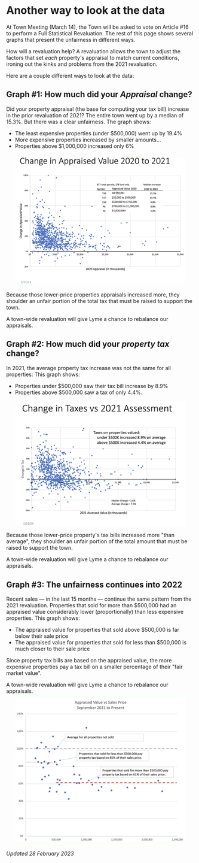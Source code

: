 # Another way to look at the data

At Town Meeting (March 14), the Town will be asked to vote on Article #16 to perform a Full Statistical Revaluation. The rest of this page shows several graphs that present the unfairness in different ways.

How will a revaluation help? A revaluation allows the town to adjust the factors that set _each_ property's appraisal to match current conditions, ironing out the kinks and problems from the 2021 revaluation.

Here are a couple different ways to look at the data:

## Graph #1: How much did your _Appraisal_ change?

Did your property appraisal (the base for computing your tax bill) increase in the prior revaluation of 2021? The entire town went up by a median of 15.3%. But there was a clear unfairness. The graph shows:

- The least expensive properties (under $500,000) went up by 19.4%
- More expensive properties increased by smaller amounts...
- Properties above $1,000,000 increased only 6%

<img style="max-width:90%; margin-left:auto; margin-right:auto; display:block; height:auto"
src="./images/AppraisalChange.png" >

Because those lower-price properties appraisals increased more, they shoulder an unfair portion of the total tax that must be raised to support the town.

A town-wide revaluation will give Lyme a chance to rebalance our appraisals.

## Graph #2: How much did your _property tax_ change?

In 2021, the average property tax increase was not the same for all properties: This graph shows:

- Properties under \$500,000 saw their tax bill increase by 8.9%
- Properties above \$500,000 saw a tax of only 4.4%.

<img style="max-width:90%; margin-left:auto; margin-right:auto; display:block; height:auto"
src="./images/PropertyTaxChange.png" >

Because those lower-price property's tax bills increased more "than average", they shoulder an unfair portion of the total amount that must be raised to support the town.

A town-wide revaluation will give Lyme a chance to rebalance our appraisals.

## Graph #3: The unfairness continues into 2022

Recent sales &mdash; in the last 15 months &mdash; continue the same pattern from the 2021 revaluation. Properties that sold for more than \$500,000 had an appraised value considerably lower (proportionally) than less expensive properties. This graph shows:

- The appraised value for properties that sold above $500,000 is far below their sale price
- The appraised value for properties that sold for less than $500,000 is much closer to their sale price

Since property tax bills are based on the appraised value, the more expensive properties pay a tax bill on a smaller percentage of their "fair market value".

A town-wide revaluation will give Lyme a chance to rebalance our appraisals.
<img style="max-width:90%; margin-left:auto; margin-right:auto; display:block; height:auto"
  src="./images/Sales-vs-Appraised.png" >

_Updated 28 February 2023_

